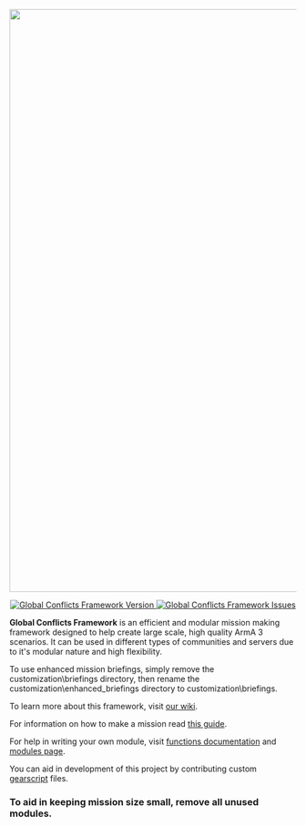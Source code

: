 <p align="center">
    <img src="https://content.globalconflicts.net/ArtAssets/logo_black_text.png" width="1024">
</p>
<p align="center">
    <a href="https://github.com/Global-Conflicts-ArmA/Olsen-Framework-Arma-3/releases/latest">
        <img src="https://img.shields.io/badge/Version-1.1.2-blue.svg" alt="Global Conflicts Framework Version">
    </a>
    <a href="https://github.com/Global-Conflicts-ArmA/Olsen-Framework-Arma-3/issues">
        <img src="https://img.shields.io/github/issues-raw/Global-Conflicts-ArmA/Olsen-Framework-Arma-3.svg?label=Issues" alt="Global Conflicts Framework Issues">
    </a>
</p>

**Global Conflicts Framework** is an efficient and modular mission making framework designed to help create large scale, high quality ArmA 3 scenarios. It can be used in different types of communities and servers due to it's modular nature and high flexibility.

To use enhanced mission briefings, simply remove the customization\briefings directory, then rename the customization\enhanced_briefings directory to customization\briefings.

To learn more about this framework, visit [our wiki](https://github.com/Global-Conflicts-ArmA/Olsen-Framework-Arma-3/wiki).

For information on how to make a mission read [this guide](https://globalconflicts.net/guides/mission-making-intro).

For help in writing your own module, visit [functions documentation](https://github.com/Global-Conflicts-ArmA/Olsen-Framework-Arma-3/wiki/Framework-functions) and [modules page](https://github.com/Global-Conflicts-ArmA/Olsen-Framework-Arma-3/wiki/Framework-functions/Modules).

You can aid in development of this project by contributing custom [gearscript](https://github.com/Global-Conflicts-ArmA/Olsen-Framework-Arma-3/wiki/Making-your-first-mission#now-we-will-set-up-gear-script-first-navigate-to-customizationloadouts-folder-create-new-file-and-name-it-with-your-faction-name) files.

### To aid in keeping mission size small, remove all unused modules.
